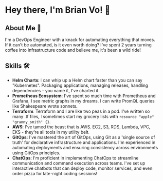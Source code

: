 # Hey there, I'm Brian Vo! 👋

## About Me 🚀
I'm a DevOps Engineer with a knack for automating everything that moves. If it can't be automated, is it even worth doing? I've spent 2 years turning coffee into infrastructure code and believe me, it's been a wild ride!

## Skills 🛠️
- **Helm Charts**: I can whip up a Helm chart faster than you can say "Kubernetes". Packaging applications, managing releases, handling dependencies - you name it, I've charted it.
- **Prometheus Ecosystem**: I've spent so much time with Prometheus and Grafana, I see metric graphs in my dreams. I can write PromQL queries like Shakespeare wrote sonnets.
- **Terraform**: Terraform and I are like two peas in a pod. I've written so many .tf files, I sometimes start my grocery lists with `resource "apple" "granny_smith" {}`.
- **AWS**: I've tamed the beast that is AWS. EC2, S3, RDS, Lambda, VPC, EKS - they're all tools in my utility belt.
- **GitOps**: I've mastered the art of GitOps, using Git as a 'single source of truth' for declarative infrastructure and applications. I'm experienced in automating deployments and ensuring consistency across environments using GitOps principles.
- **ChatOps**: I'm proficient in implementing ChatOps to streamline communication and command execution across teams. I've set up interactive chatbots that can deploy code, monitor services, and even order pizza for late-night coding sessions!
